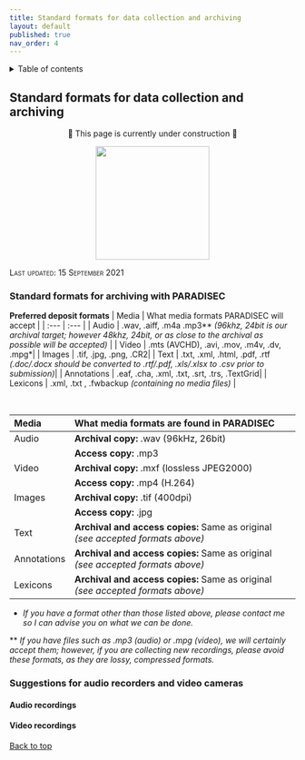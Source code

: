 ```yaml
---
title: Standard formats for data collection and archiving
layout: default
published: true
nav_order: 4
---
```


<details closed markdown="block">
  <summary>
    Table of contents
  </summary>
  {: .text-delta }
1. TOC
{:toc}
</details>

<style>
H5{color:White !important;}
</style>

<style>
H6{color:White !important;}
</style>

## Standard formats for data collection and archiving

<p align="center">
🚧 This page is currently under construction 🚧
</p>

<p align="center">
  <img width="200" src="images/lumetri_scope.gif">
</p>

<span style="font-variant:small-caps;">Last updated: 15 September 2021</span>

### Standard formats for archiving with PARADISEC

**Preferred deposit formats**
| Media  |  What media formats PARADISEC will accept  | 
| :---   | :---                                        | 
| Audio  |  .wav, .aiff, .m4a .mp3** *(96khz, 24bit is our archival target; however 48khz, 24bit, or as close to the archival as possible will be accepted)* |
| Video  |  .mts (AVCHD), .avi, .mov, .m4v, .dv, .mpg*|
| Images | .tif, .jpg, .png, .CR2|
| Text   | .txt, .xml, .html, .pdf, .rtf *(.doc/.docx should be converted to .rtf/.pdf, .xls/.xlsx to .csv prior to submission)*|
| Annotations | .eaf, .cha, .xml, .txt, .srt, .trs, .TextGrid|
| Lexicons |  .xml, .txt , .fwbackup *(containing no media files)*                            |

<br>

| Media  |  What media formats are found in PARADISEC | 
| :---   | :---                                       | 
| Audio  |  **Archival copy:** .wav (96kHz, 26bit)    |
|        |  **Access copy:** .mp3 
| Video  |  **Archival copy:** .mxf (lossless JPEG2000)|
|        |  **Access copy:** .mp4 (H.264)             |
| Images |  **Archival copy:** .tif (400dpi)          |
|        |  **Access copy:** .jpg                     |
| Text   |  **Archival and access copies:** Same as original *(see accepted formats above)*|
| Annotations | **Archival and access copies:** Same as original *(see accepted formats above)*|
| Lexicons | **Archival and access copies:** Same as original *(see accepted formats above)*|

* *If you have a format other than those listed above, please contact me so I can advise you on what we can be done.*

** *If you have files such as .mp3 (audio) or .mpg (video), we will certainly accept them; however, if you are collecting new recordings, please avoid these formats, as they are lossy, compressed formats.*

### Suggestions for audio recorders and video cameras
#### Audio recordings

#### Video recordings



[Back to top](#)
